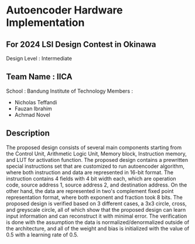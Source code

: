 
# Autoencoder Hardware Implementation
## For 2024 LSI Design Contest in Okinawa

Design Level : Intermediate

## Team Name : IICA

School : Bandung Institute of Technology
Members :
- Nicholas Teffandi
- Fauzan Ibrahim
- Achmad Novel

## Description
The proposed design consists of several main components starting from the Control Unit, Arithmetic Logic Unit, Memory block, Instruction memory, and LUT for activation function. The proposed design contains a prewritten special instructions set that are customized to run autoencoder algorithm, where both instruction and data are represented in 16-bit format. The instruction contains 4 fields with 4 bit width each, which are operation code, source address 1, source address 2, and destination address. On the other hand, the data are represented in two's complement fixed point representation format, where both exponent and fraction took 8 bits. The proposed design is verified based on 3 different cases, a 3x3 circle, cross, and greyscale circle, all of which show that the proposed design can learn input information and can reconstruct it with minimal error. The verification is done with the assumption the data is normalized/denormalized outside of the architecture, and all of the weight and bias is initialized with the value of 0.5 with a learning rate of 0.5.